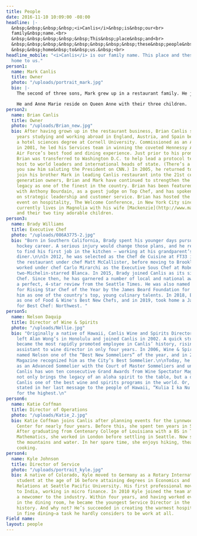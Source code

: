 ```yaml
---
title: People
date: 2016-11-10 10:09:00 -08:00
headline: |-
  &nbsp;&nbsp;&nbsp;&nbsp;<i>Canlis</i>&nbsp;is&nbsp;our<br>
  family&nbsp;name.<br>
  &nbsp;&nbsp;&nbsp;&nbsp;&nbsp;This&nbsp;place&nbsp;and<br>
  &nbsp;&nbsp;&nbsp;&nbsp;&nbsp;&nbsp;&nbsp;&nbsp;these&nbsp;people&nbsp;are<br>
  &nbsp;&nbsp;home&nbsp;to&nbsp;us.&nbsp;<br>
headline_mobile: "<i>Canlis</i> is our family name. This place and these people are
  home to us."
person1:
  name: Mark Canlis
  title: Owner
  photo: "/uploads/portrait_mark.jpg"
  bio: |-
    The second of three sons, Mark grew up in a restaurant family. He joined Canlis in 2003, after graduating from Cornell University and serving as a Captain in Air Force Special Operations. He met his wife, Anne Marie, while opening famed restaurateur Danny Meyer’s fifth restaurant, Blue Smoke, in Manhattan. Returning to Seattle, Mark spearheaded the generational transfer and brand modernization that has garnered the family business national acclaim as one of the finest restaurants in America. He now owns and operates Canlis restaurant with his more talented brother, Brian (who edits this website).

    He and Anne Marie reside on Queen Anne with their three children.
person2:
  name: Brian Canlis
  title: Owner
  photo: "/uploads/Brian_new.jpg"
  bio: After having grown up in the restaurant business, Brian Canlis spent eight
    years studying and working abroad in England, Austria, and Spain before finishing
    a hotel sciences degree at Cornell University. Commissioned as an Air Force Officer
    in 2001, he led his Services team in winning the coveted Hennessy Award for the
    Air Force’s best food and dining experience. Just prior to his promotion to Captain,
    Brian was transferred to Washington D.C. to help lead a protocol team that played
    host to world leaders and international heads of state. (There’s a good chance
    you saw him saluting the President on CNN.) In 2005, he returned to Seattle to
    join his brother Mark in leading Canlis restaurant into the 21st century. As third
    generation owners, Brian and Mark have continued to strengthen the restaurant's
    legacy as one of the finest in the country. Brian has been featured on No Reservations
    with Anthony Bourdain, as a guest judge on Top Chef, and has spoken extensively
    on strategic leadership and customer service. Brian has hosted the country's preeminent
    event on hospitality, The Welcome Conference, in New York City since 2015. He
    currently lives in Magnolia with his wife [Mackenzie](http://www.mackenziecanlis.com/)
    and their two tiny adorable children.
person3:
  name: Brady Williams
  title: Executive Chef
  photo: "/uploads/086A3775-2.jpg"
  bio: "Born in Southern California, Brady spent his younger days pursuing a professional
    hockey career. A serious injury would change those plans, and he returned home
    to find his first job in the kitchen – working at his grandparent’s neighborhood
    diner.\n\nIn 2012, he was selected as the Chef de Cuisine at FT33 in Dallas, opening
    the restaurant under chef Matt McCallister, before moving to Brooklyn, where he
    worked under chef Carlo Mirarchi as the Executive Sous Chef at Roberta’s and the
    two-Michelin-starred Blanca. In 2015, Brady joined Canlis as its sixth-ever Executive
    Chef. Since then, he has garnered a number of local and national awards, including
    a perfect, 4-star review from the Seattle Times. He was also named a Finalist
    for Rising Star Chef of the Year by the James Beard Foundation for 2017, recognizing
    him as one of the country's top, young culinary talents. In 2018, Brady was named
    as one of Food & Wine's Best New Chefs, and in 2019, took home a James Beard Award
    for Best Chef: Northwest. "
person5:
  name: Nelson Daquip
  title: Director of Wine & Spirits
  photo: "/uploads/Nellie.jpg"
  bio: "Originally a native of Hawaii, Canlis Wine and Spirits Director Nelson Daquip
    left Alan Wong’s in Honolulu and joined Canlis in 2002. A quick study, Nelson
    became the most rapidly promoted employee in Canlis’ history, rising from server
    assistant to wine director in only four years. In 2006, Wine & Spirits Magazine
    named Nelson one of the “Best New Sommeliers” of the year, and in 2008 Seattle
    Magazine recognized him as the City’s Best Sommelier.\n\nToday, he is distinguished
    as an Advanced Sommelier with the Court of Master Sommeliers and under his leadership,
    Canlis has won ten consecutive Grand Awards from Wine Spectator Magazine. \n\nNelson
    not only brings the legacy of an aloha spirit to the table, but a drive to make
    Canlis one of the best wine and spirits programs in the world. Or, as Queen Lililuokalani
    stated in her last message to the people of Hawaii, “Kulia I ka Nu’u” —strive
    for the highest.\n"
person6:
  name: Katie Coffman
  title: Director of Operations
  photo: "/uploads/Katie_2.jpg"
  bio: Katie Coffman joins Canlis after planning events for the Lynnwood Convention
    Center for nearly four years. Before this, she spent ten years in Stage Management.
    After graduating from Centenary College of Louisiana with a BS in Theater and
    Mathematics, she worked in London before settling in Seattle. Now she can't leave
    the mountains and water. In her spare time, she enjoys hiking, theater, and vegetarian
    cooking.
person4:
  name: Kyle Johnson
  title: Director of Service
  photo: "/uploads/portrait_kyle.jpg"
  bio: A native of Colorado, Kyle moved to Germany as a Rotary International exchange
    student at the age of 16 before attaining degrees in Economics and International
    Relations at Seattle Pacific University. His first professional move took him
    to India, working in micro finance. In 2010 Kyle joined the team at Canlis as
    a newcomer to the industry. Within four years, and having worked every position
    in the dining room, he became the youngest Service Director in the restaurant’s
    history. And why not? He’s succeeded in creating the warmest hospitality experience
    in fine dining—a task he hardly considers to be work at all.
Field name: 
layout: people
---
```


